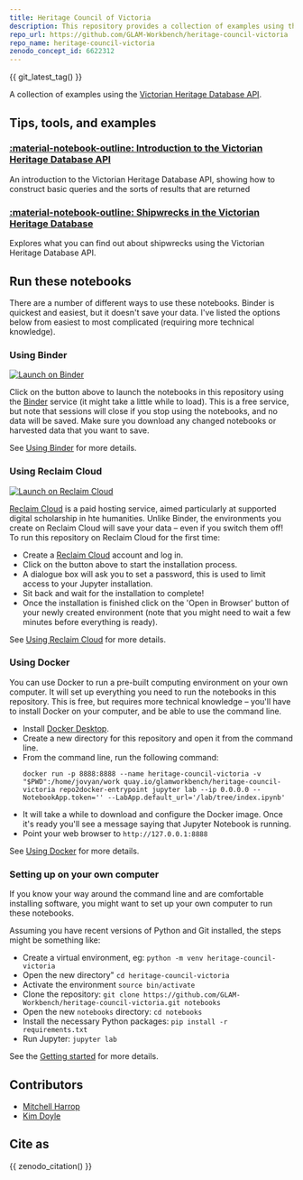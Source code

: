 ```yaml
---
title: Heritage Council of Victoria
description: This repository provides a collection of examples using the Victorian Heritage Database API. 
repo_url: https://github.com/GLAM-Workbench/heritage-council-victoria
repo_name: heritage-council-victoria
zenodo_concept_id: 6622312
---
```


{{ git_latest_tag() }}

A collection of examples using the [Victorian Heritage Database API](https://api.heritagecouncil.vic.gov.au/documentation).

## Tips, tools, and examples

### [:material-notebook-outline: Introduction to the Victorian Heritage Database API](introduction-victorian-heritage-api.md) 
An introduction to the Victorian Heritage Database API, showing how to construct basic queries and the sorts of results that are returned

### [:material-notebook-outline: Shipwrecks in the Victorian Heritage Database](shipwrecks.md) 
Explores what you can find out about shipwrecks using the Victorian Heritage Database API.

<!-- START RUN INFO -->


## Run these notebooks

There are a number of different ways to use these notebooks. Binder is quickest and easiest, but it doesn't save your data. I've listed the options below from easiest to most complicated (requiring more technical knowledge).

### Using Binder

[![Launch on Binder](https://mybinder.org/badge_logo.svg)](https://mybinder.org/v2/gh/GLAM-Workbench/heritage-council-victoria/master/?urlpath=lab/tree/index.ipynb)

Click on the button above to launch the notebooks in this repository using the [Binder](https://mybinder.org/) service (it might take a little while to load). This is a free service, but note that sessions will close if you stop using the notebooks, and no data will be saved. Make sure you download any changed notebooks or harvested data that you want to save.

See [Using Binder](https://glam-workbench.net/using-binder/) for more details.

### Using Reclaim Cloud

[![Launch on Reclaim Cloud](https://glam-workbench.github.io/images/launch-on-reclaim-cloud.svg)](https://app.my.reclaim.cloud/?manifest=https://raw.githubusercontent.com/GLAM-Workbench/heritage-council-victoria/master/reclaim-manifest.jps)

[Reclaim Cloud](https://reclaim.cloud/) is a paid hosting service, aimed particularly at supported digital scholarship in hte humanities. Unlike Binder, the environments you create on Reclaim Cloud will save your data – even if you switch them off! To run this repository on Reclaim Cloud for the first time:

* Create a [Reclaim Cloud](https://reclaim.cloud/) account and log in.
* Click on the button above to start the installation process.
* A dialogue box will ask you to set a password, this is used to limit access to your Jupyter installation.
* Sit back and wait for the installation to complete!
* Once the installation is finished click on the 'Open in Browser' button of your newly created environment (note that you might need to wait a few minutes before everything is ready).

See [Using Reclaim Cloud](https://glam-workbench.net/using-reclaim-cloud/) for more details.

### Using Docker

You can use Docker to run a pre-built computing environment on your own computer. It will set up everything you need to run the notebooks in this repository. This is free, but requires more technical knowledge – you'll have to install Docker on your computer, and be able to use the command line.

* Install [Docker Desktop](https://docs.docker.com/get-docker/).
* Create a new directory for this repository and open it from the command line.
* From the command line, run the following command:  
  ```
  docker run -p 8888:8888 --name heritage-council-victoria -v "$PWD":/home/jovyan/work quay.io/glamworkbench/heritage-council-victoria repo2docker-entrypoint jupyter lab --ip 0.0.0.0 --NotebookApp.token='' --LabApp.default_url='/lab/tree/index.ipynb'
  ```
* It will take a while to download and configure the Docker image. Once it's ready you'll see a message saying that Jupyter Notebook is running.
* Point your web browser to `http://127.0.0.1:8888`

See [Using Docker](https://glam-workbench.net/using-docker/) for more details.

### Setting up on your own computer

If you know your way around the command line and are comfortable installing software, you might want to set up your own computer to run these notebooks.

Assuming you have recent versions of Python and Git installed, the steps might be something like:

* Create a virtual environment, eg: `python -m venv heritage-council-victoria`
* Open the new directory" `cd heritage-council-victoria`
* Activate the environment `source bin/activate`
* Clone the repository: `git clone https://github.com/GLAM-Workbench/heritage-council-victoria.git notebooks`
* Open the new `notebooks` directory: `cd notebooks`
* Install the necessary Python packages: `pip install -r requirements.txt`
* Run Jupyter: `jupyter lab`

See the [Getting started](https://glam-workbench.net/getting-started/#using-python-on-your-own-computer) for more details.

<!-- END RUN INFO -->

## Contributors

* [Mitchell Harrop](https://people.eng.unimelb.edu.au/mharrop/)
* [Kim Doyle](https://github.com/doylek1)

## Cite as

{{ zenodo_citation() }}